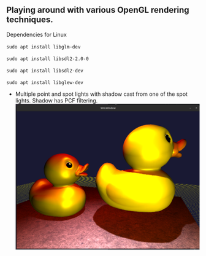 ## Playing around with various OpenGL rendering techniques.

Dependencies for Linux

`sudo apt install libglm-dev`

`sudo apt install libsdl2-2.0-0`

`sudo apt install libsdl2-dev`

`sudo apt install libglew-dev`


* Multiple point and spot lights with shadow cast from one of the spot lights. Shadow has PCF filtering.
![Screenshot1](./docs/images/spot-light-shadow-map.png)